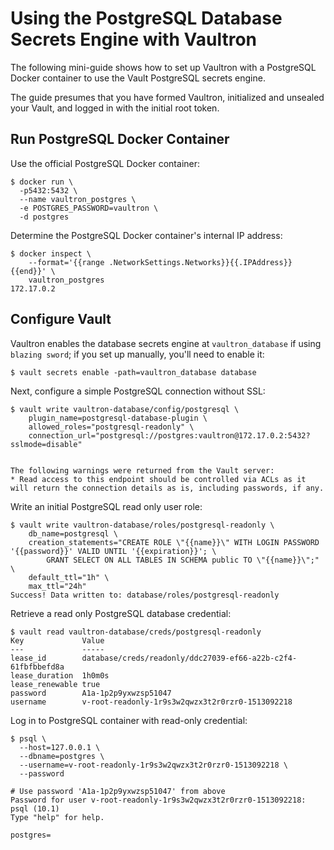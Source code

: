 # Using the PostgreSQL Database Secrets Engine with Vaultron

The following mini-guide shows how to set up Vaultron with a PostgreSQL Docker
container to use the Vault PostgreSQL secrets engine.

The guide presumes that you have formed Vaultron, initialized and unsealed
your Vault, and logged in with the initial root token.


## Run PostgreSQL Docker Container

Use the official PostgreSQL Docker container:

```
$ docker run \
  -p5432:5432 \
  --name vaultron_postgres \
  -e POSTGRES_PASSWORD=vaultron \
  -d postgres
```

Determine the PostgreSQL Docker container's internal IP address:

```
$ docker inspect \
    --format='{{range .NetworkSettings.Networks}}{{.IPAddress}}{{end}}' \
    vaultron_postgres
172.17.0.2
```

## Configure Vault

Vaultron enables the database secrets engine at `vaultron_database` if using `blazing sword`; if you set up manually, you'll need to enable it:

```
$ vault secrets enable -path=vaultron_database database
```

Next, configure a simple PostgreSQL connection without SSL:

```
$ vault write vaultron-database/config/postgresql \
    plugin_name=postgresql-database-plugin \
    allowed_roles="postgresql-readonly" \
    connection_url="postgresql://postgres:vaultron@172.17.0.2:5432?sslmode=disable"


The following warnings were returned from the Vault server:
* Read access to this endpoint should be controlled via ACLs as it will return the connection details as is, including passwords, if any.
```

Write an initial PostgreSQL read only user role:

```
$ vault write vaultron-database/roles/postgresql-readonly \
    db_name=postgresql \
    creation_statements="CREATE ROLE \"{{name}}\" WITH LOGIN PASSWORD '{{password}}' VALID UNTIL '{{expiration}}'; \
        GRANT SELECT ON ALL TABLES IN SCHEMA public TO \"{{name}}\";" \
    default_ttl="1h" \
    max_ttl="24h"
Success! Data written to: database/roles/postgresql-readonly
```

Retrieve a read only PostgreSQL database credential:

```
$ vault read vaultron-database/creds/postgresql-readonly
Key             Value
---             -----
lease_id        database/creds/readonly/ddc27039-ef66-a22b-c2f4-61fbfbbefd8a
lease_duration  1h0m0s
lease_renewable true
password        A1a-1p2p9yxwzsp51047
username        v-root-readonly-1r9s3w2qwzx3t2r0rzr0-1513092218
```

Log in to PostgreSQL container with read-only credential:

```
$ psql \
  --host=127.0.0.1 \
  --dbname=postgres \
  --username=v-root-readonly-1r9s3w2qwzx3t2r0rzr0-1513092218 \
  --password

# Use password 'A1a-1p2p9yxwzsp51047' from above
Password for user v-root-readonly-1r9s3w2qwzx3t2r0rzr0-1513092218:
psql (10.1)
Type "help" for help.

postgres=
```
